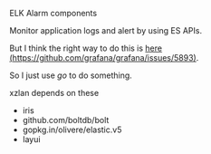 ELK Alarm components

Monitor application logs and alert by using ES APIs.

But I think the right way to do this is [here (https://github.com/grafana/grafana/issues/5893)](https://github.com/grafana/grafana/issues/5893).

So I just use *go* to do something.

xzlan depends on these

* iris
* github.com/boltdb/bolt
* gopkg.in/olivere/elastic.v5
* layui